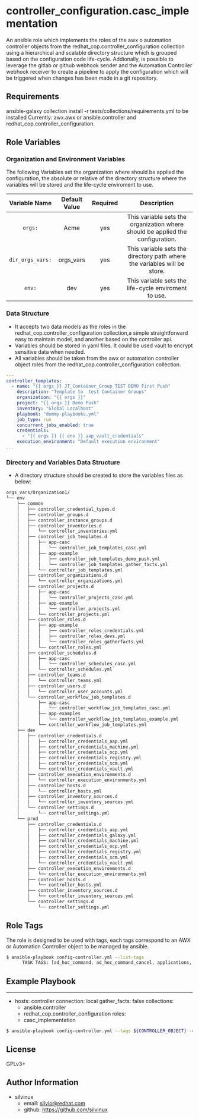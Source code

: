 controller_configuration.casc_implementation
=========

An ansible role which implements the roles of the awx o automation controller objects from the redhat_cop.controller_configuration collection using a hierarchical and scalable directory structure which is grouped based on the configuration code life-cycle. Addionally, is possible to leverage the gitlab or github webhook sender and the Automation Controller webhook receiver to create a pipeline to apply the configuration which will be triggered when changes has been made in a git repository.


Requirements
------------

ansible-galaxy collection install -r tests/collections/requirements.yml to be installed Currently: awx.awx or ansible.controller and redhat_cop.controller_configuration.

Role Variables
--------------

### Organization and Environment Variables
The following Variables set the organization where should be applied the configuration, the absolute or relative of the directory structure where the variables will be stored and the life-cycle enviroment to use.

|Variable Name|Default Value|Required|Description|
|:---:|:---:|:---:|:---:|
|`orgs:`|Acme|yes|This variable sets the organization where should be applied the configuration.|
|`dir_orgs_vars:`|orgs_vars|yes|This variable sets the directory path where the variables will be store.|
|`env:`|dev|yes|This variable sets the life-cycle enviroment to use.|


### Data Structure

- It accepts two data models as the roles in the redhat_cop.controller_configuration collection,a simple straightforward easy to maintain model, and another based on the controller api.
- Variables should be stored in yaml files. It could be used vault to encrypt sensitive data when needed.
- All variables should be taken from the awx or automation controller object roles from the redhat_cop.controller_configuration collection.

```yaml
---
controller_templates:
  - name: "{{ orgs }} JT_Container_Group TEST DEMO First Push"
    description: "Template to  test Container Groups"
    organization: "{{ orgs }}"
    project: "{{ orgs }} Demo Push"
    inventory: "Global Localhost"
    playbook: "dummy-playbooks.yml"
    job_type: run
    concurrent_jobs_enabled: true
    credentials:
      - "{{ orgs }} {{ env }} aap_vault_credentials"
    execution_environment: "Default execution environment"
...
```

### Directory  and Variables Data Structure
- A directory structure should be created to store the variables files as below:

```bash
orgs_vars/Organization1/
└── env
    ├── common
    │   ├── controller_credential_types.d
    │   ├── controller_groups.d
    │   ├── controller_instance_groups.d
    │   ├── controller_inventories.d
    │   │   └── controller_inventories.yml
    │   ├── controller_job_templates.d
    │   │   ├── app-casc
    │   │   │   └── controller_job_templates_casc.yml
    │   │   ├── app-example
    │   │   │   ├── controller_job_templates_demo_push.yml
    │   │   │   └── controller_job_templates_gather_facts.yml
    │   │   └── controller_job_templates.yml
    │   ├── controller_organizations.d
    │   │   └── controller_organizations.yml
    │   ├── controller_projects.d
    │   │   ├── app-casc
    │   │   │   └── controller_projects_casc.yml
    │   │   ├── app-example
    │   │   │   └── controller_projects.yml
    │   │   └── controller_projects.yml
    │   ├── controller_roles.d
    │   │   ├── app-example
    │   │   │   ├── controller_roles_credentials.yml
    │   │   │   ├── controller_roles_devs.yml
    │   │   │   └── controller_roles_gatherfacts.yml
    │   │   └── controller_roles.yml
    │   ├── controller_schedules.d
    │   │   ├── app-casc
    │   │   │   └── controller_schedules_casc.yml
    │   │   └── controller_schedules.yml
    │   ├── controller_teams.d
    │   │   └── controller_teams.yml
    │   ├── controller_users.d
    │   │   └── controller_user_accounts.yml
    │   └── controller_workflow_job_templates.d
    │       ├── app-casc
    │       │   └── controller_workflow_job_templates_casc.yml
    │       ├── app-examples
    │       │   └── controller_workflow_job_templates_example.yml
    │       └── controller_workflow_job_templates.yml
    ├── dev
    │   ├── controller_credentials.d
    │   │   ├── controller_credentials_aap.yml
    │   │   ├── controller_credentials_machine.yml
    │   │   ├── controller_credentials_ocp.yml
    │   │   ├── controller_credentials_registry.yml
    │   │   ├── controller_credentials_scm.yml
    │   │   └── controller_credentials_vault.yml
    │   ├── controller_execution_environments.d
    │   │   └── controller_execution_environments.yml
    │   ├── controller_hosts.d
    │   │   └── controller_hosts.yml
    │   ├── controller_inventory_sources.d
    │   │   └── controller_inventory_sources.yml
    │   └── controller_settings.d
    │       └── controller_settings.yml
    └── prod
        ├── controller_credentials.d
        │   ├── controller_credentials_aap.yml
        │   ├── controller_credentials_galaxy.yml
        │   ├── controller_credentials_machine.yml
        │   ├── controller_credentials_ocp.yml
        │   ├── controller_credentials_registry.yml
        │   ├── controller_credentials_scm.yml
        │   └── controller_credentials_vault.yml
        ├── controller_execution_environments.d
        │   └── controller_execution_environments.yml
        ├── controller_hosts.d
        │   └── controller_hosts.yml
        ├── controller_inventory_sources.d
        │   └── controller_inventory_sources.yml
        └── controller_settings.d
            └── controller_settings.yml
```


Role Tags
----------------

The role is designed to be used with tags, each tags correspond to an AWX or Automation Controller object to be managed by ansible.

```bash
$ ansible-playbook config-controller.yml --list-tags
      TASK TAGS: [ad_hoc_command, ad_hoc_command_cancel, applications, ci_webhook_trigger, credential_input_sources, credential_types, credentials, execution_environments, groups, hosts, instance_groups, inventories, inventory_source_update, inventory_sources, job_launch, job_templates, jobs_cancel, labels, license, notifications, organizations, project_update, projects, roles, schedules, settings, teams, users, workflow_job_templates, workflow_launch]
```

Example Playbook
----------------
---
- hosts: controller
  connection: local
  gather_facts: false
  collections:
    - ansible.controller
    - redhat_cop.controller_configuration
  roles:
    - casc_implementation

```bash
$ ansible-playbook config-controller.yml --tags ${CONTROLLER_OBJECT} -e "{orgs: ${ORGANIZATION}, dir_orgs_vars: orgs_vars, env: ${ENVIRONMENT} }" --vault-password-file ./.vault_pass.txt -e @orgs_vars/env/${ENVIRONMENT}/configure_connection_controller_credentials.yml ${OTHER}

```

License
-------

GPLv3+

Author Information
------------------

- silvinux
  - email: <silvio@redhat.com>
  - github: https://github.com/silvinux
